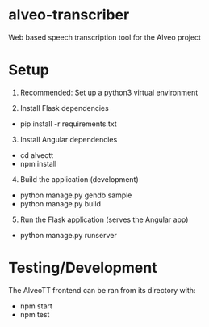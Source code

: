 # alveo-transcriber
Web based speech transcription tool for the Alveo project

# Setup 
1. Recommended: Set up a python3 virtual environment

2. Install Flask dependencies
  - pip install -r requirements.txt

3. Install Angular dependencies
  - cd alveott
  - npm install

4. Build the application (development)
  - python manage.py gendb sample
  - python manage.py build

5. Run the Flask application (serves the Angular app)
  - python manage.py runserver

# Testing/Development
The AlveoTT frontend can be ran from its directory with:
- npm start
- npm test
